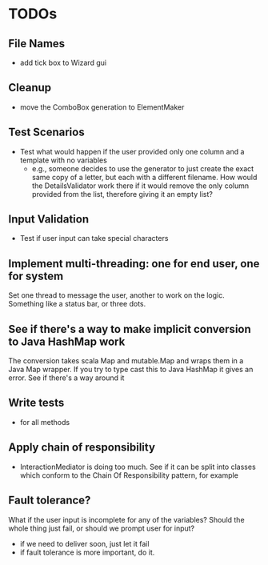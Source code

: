 TODOs
=====

File Names
----------
- add tick box to Wizard gui


Cleanup
-------
- move the ComboBox generation to ElementMaker


Test Scenarios
--------------
- Test what would happen if the user provided only one column and a template with no variables
  - e.g., someone decides to use the generator to just create the exact same
    copy of a letter, but each with a different filename. How would the
    DetailsValidator work there if it would remove the only column provided
    from the list, therefore giving it an empty list?


Input Validation
----------------
- Test if user input can take special characters


Implement multi-threading: one for end user, one for system
----------------------------------------------------------
Set one thread to message the user, another to work on 
the logic. Something like a status bar, or three dots.


See if there's a way to make implicit conversion to Java HashMap work
----------------------------------------------------------------------
The conversion takes scala Map and mutable.Map and wraps them in a 
Java Map wrapper. If you try to type cast this to Java HashMap it gives
an error. See if there's a way around it


Write tests
-----------
- for all methods

Apply chain of responsibility
-----------------------------
- InteractionMediator is doing too much. See if it can be split into classes
  which conform to the Chain Of Responsibility pattern, for example


Fault tolerance?
----------------
What if the user input is incomplete for any of the variables? Should the 
whole thing just fail, or should we prompt user for input?
- if we need to deliver soon, just let it fail
- if fault tolerance is more important, do it.


